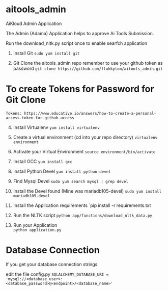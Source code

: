 # aitools_admin
AiKloud Admin Application

The Admin (Adama) Application helps to approve Ai Tools Submission.

Run the download_nltk.py script once to enable searfch application


1. Install Git
`sudo yum install git`

2. Git Clone the aitools_admin repo
remember to use your github token as password
`git clone https://github.com/flukkytom/aitools_admin.git`

To create Tokens for Password for Git Clone
===========================================

`Tokens: https://www.educative.io/answers/how-to-create-a-personal-access-token-for-github-access`

4. Install Virtualenv
`yum install virtualenv`

5. Create a virtual environment (cd into your repo directory)
`virtualenv environment`

6. Activate your Virtual Environment
`source environment/bin/activate`

7. Install GCC
`yum install gcc`

8. Install Python Devel
`yum install python-devel`

9. Find Mysql Devel
`sudo yum search mysql | grep devel`

10. Install the Devel found (Mine was mariadb105-devel)
`sudo yum install mariadb105-devel`

11. Install the Application requirements
`pip install -r requirements.txt

12. Run the NLTK script
`python app/functions/download_nltk_data.py`

13. Run your Application  
`python application.py`

Database Connection
===================
If you get your database connection strings

edit the file config.py
`SQLALCHEMY_DATABASE_URI = 'mysql://<database_user>:<database_password>@<endpoint>/<database_name>'`








